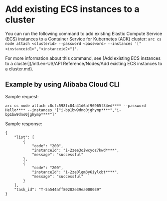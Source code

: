 # Add existing ECS instances to a cluster

You can run the following command to add existing Elastic Compute Service \(ECS\) instances to a Container Service for Kubernetes \(ACK\) cluster: `arc cs node attach <clusterid> --password <password> --instances '["<instanceid1>","<instanceid2>"]'`.

For more information about this command, see [Add existing ECS instances to a cluster](/intl.en-US/API Reference/Nodes/Add existing ECS instances to a cluster.md).

## Example by using Alibaba Cloud CLI

Sample request:

```
arc cs node attach c8cfc598fc84a41d6af96965f34ed**** --password Hello**** --instances '["i-bp1bw9dno0jghymp****","i-bp1bw9dno0jghymp****"]'
```

Sample response:

```
{
    "list": [
        {
            "code": "200",
            "instanceId": "i-2zee3oiwcyoz7kwd****",
            "message": "successful"
        },
        {
            "code": "200",
            "instanceId": "i-2ze0lgm3y6iylcbt****",
            "message": "successful"
        }
    ],
    "task_id": "T-5a544aff80282e39ea000039"
}
```

